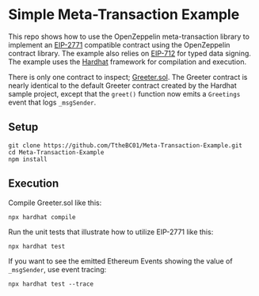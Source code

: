 # Simple Meta-Transaction Example

This repo shows how to use the OpenZeppelin meta-transaction library to implement an 
[EIP-2771](https://eips.ethereum.org/EIPS/eip-2771) compatible contract using the OpenZeppelin contract library. 
The example also relies on [EIP-712](https://eips.ethereum.org/EIPS/eip-712) for typed data signing. The example 
uses the [Hardhat](https://hardhat.org/) framework for compilation and execution. 

There is only one contract to inspect; [Greeter.sol](/contracts/Greeter.sol). The Greeter contract is nearly identical
to the default Greeter contract created by the Hardhat sample project, except that the `greet()` function now emits
a `Greetings` event that logs `_msgSender`. 

## Setup

```
git clone https://github.com/TtheBC01/Meta-Transaction-Example.git
cd Meta-Transaction-Example
npm install
```

## Execution

Compile Greeter.sol like this:

```
npx hardhat compile
```

Run the unit tests that illustrate how to utilize EIP-2771 like this:

```
npx hardhat test
```

If you want to see the emitted Ethereum Events showing the value of `_msgSender`, use event tracing:

```
npx hardhat test --trace
```